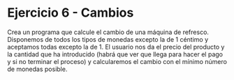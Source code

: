 # Ejercicio 6 - Cambios

Crea un programa que calcule el cambio de una máquina de refresco. Disponemos de todos los tipos de monedas excepto la de 1 céntimo y aceptamos todas excepto la de 1. El usuario nos da el precio del producto y la cantidad que ha introducido (habrá que ver que llega para hacer el pago y si no terminar el proceso) y calcularemos el cambio con el mínimo número de monedas posible.
